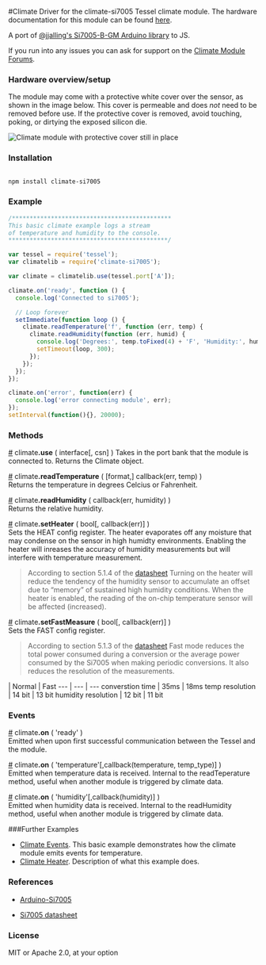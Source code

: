 #Climate
Driver for the climate-si7005 Tessel climate module. The hardware documentation for this module can be found [here](https://github.com/tessel/hardware/blob/master/modules-overview.md#climate).

A port of [@jjalling's Si7005-B-GM Arduino library]( https://github.com/jjalling/Arduino-Si7005 ) to JS.

If you run into any issues you can ask for support on the [Climate Module Forums](http://forums.tessel.io/category/climate).


### Hardware overview/setup
The module may come with a protective white cover over the sensor, as shown in the image below. This cover is permeable and does *not* need to be removed before use. If the protective cover is removed, avoid touching, poking, or dirtying the exposed silicon die.

![Climate module with protective cover still in place]( https://s3.amazonaws.com/technicalmachine-assets/doc+pictures/protective-cover.jpg )

### Installation
```sh

npm install climate-si7005
```

### Example
```js
/*********************************************
This basic climate example logs a stream
of temperature and humidity to the console.
*********************************************/

var tessel = require('tessel');
var climatelib = require('climate-si7005');

var climate = climatelib.use(tessel.port['A']);

climate.on('ready', function () {
  console.log('Connected to si7005');

  // Loop forever
  setImmediate(function loop () {
    climate.readTemperature('f', function (err, temp) {
      climate.readHumidity(function (err, humid) {
        console.log('Degrees:', temp.toFixed(4) + 'F', 'Humidity:', humid.toFixed(4) + '%RH');
        setTimeout(loop, 300);
      });
    });
  });
});

climate.on('error', function(err) {
  console.log('error connecting module', err);
});
setInterval(function(){}, 20000);
```

### Methods

&#x20;<a href="#api-climate-use-interface-csn-Takes-in-the-port-bank-that-the-module-is-connected-to-Returns-the-Climate-object" name="api-climate-use-interface-csn-Takes-in-the-port-bank-that-the-module-is-connected-to-Returns-the-Climate-object">#</a> climate<b>.use</b> ( interface[, csn] ) Takes in the port bank that the module is connected to. Returns the Climate object.  

&#x20;<a href="#api-climate-readTemperature-format-callback-err-temp" name="api-climate-readTemperature-format-callback-err-temp">#</a> climate<b>.readTemperature</b> ( [format,] callback(err, temp) )  
Returns the temperature in degrees Celcius or Fahrenheit.

&#x20;<a href="#api-climate-readHumidity-callback-err-humidity" name="api-climate-readHumidity-callback-err-humidity">#</a> climate<b>.readHumidity</b> ( callback(err, humidity) )  
Returns the relative humidity.

&#x20;<a href="#api-climate-setHeater-bool-callback-err-Sets-the-HEAT-config-register" name="api-climate-setHeater-bool-callback-err-Sets-the-HEAT-config-register">#</a> climate<b>.setHeater</b> ( bool[, callback(err)] )  
Sets the HEAT config register. The heater evaporates off any moisture that may condense on the sensor in high humidty environments. Enabling the heater will inreases the accuracy of humidity measurements but will interfere with temperature measurement.
>According to section 5.1.4 of the [datasheet]( http://www.silabs.com/Support%20Documents/TechnicalDocs/Si7005.pdf )
Turning on the heater will reduce the tendency of the humidity sensor to accumulate an offset due to “memory” of sustained high humidity conditions. When the heater is enabled, the reading of the on-chip temperature sensor will be affected (increased).

&#x20;<a href="#api-climate-setFastMeasure-bool-callback-err-Sets-the-FAST-config-register" name="api-climate-setFastMeasure-bool-callback-err-Sets-the-FAST-config-register">#</a> climate<b>.setFastMeasure</b> ( bool[, callback(err)] )  
Sets the FAST config register.   
>According to section 5.1.3 of the [datasheet](http://www.silabs.com/Support%20Documents/TechnicalDocs/Si7005.pdf )
	Fast mode reduces the total power consumed during a conversion or the average power consumed by the Si7005 when making periodic conversions. It also reduces the resolution of the measurements.

| Normal | Fast
--- | --- | ---
converstion time | 35ms | 18ms
temp resolution | 14 bit | 13 bit
humidity resolution | 12 bit | 11 bit

### Events
&#x20;<a href="#api-climate-on-ready-Emitted-when-upon-first-successful-communication-between-the-Tessel-and-the-module" name="api-climate-on-ready-Emitted-when-upon-first-successful-communication-between-the-Tessel-and-the-module">#</a> climate<b>.on</b> ( 'ready' )  
Emitted when upon first successful communication between the Tessel and the module.  

&#x20;<a href="#api-climate-on-temperature-callback-temp_type-Emitted-when-temperature-data-is-received-Internal-to-the-readTeperature-method-useful-when-another-module-is-triggered-by-climate-data" name="api-climate-on-temperature-callback-temp_type-Emitted-when-temperature-data-is-received-Internal-to-the-readTeperature-method-useful-when-another-module-is-triggered-by-climate-data">#</a> climate<b>.on</b> ( 'temperature'[,callback(temperature, temp_type)] )  
Emitted when temperature data is received. Internal to the readTeperature method, useful when another module is triggered by climate data.  

&#x20;<a href="#api-climate-on-humidity-callback-humidity-Emitted-when-humidity-data-is-received-Internal-to-the-readHumidity-method-useful-when-another-module-is-triggered-by-climate-data" name="api-climate-on-humidity-callback-humidity-Emitted-when-humidity-data-is-received-Internal-to-the-readHumidity-method-useful-when-another-module-is-triggered-by-climate-data">#</a> climate<b>.on</b> ( 'humidity'[,callback(humidity)] )  
Emitted when humidity data is received. Internal to the readHumidity method, useful when another module is triggered by climate data.  

###Further Examples  
* [Climate Events](https://github.com/tessel/climate-si7005/blob/master/examples/climate_events.js). This basic example demonstrates how the climate module emits events for temperature.
* [Climate Heater](https://github.com/tessel/climate-si7005/blob/master/examples/climate_heat.js). Description of what this example does. 

### References
* [Arduino-Si7005](https://github.com/jjalling/Arduino-Si7005)

* [Si7005 datasheet](http://www.silabs.com/Support%20Documents/TechnicalDocs/Si7005.pdf)

### License
MIT or Apache 2.0, at your option
